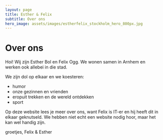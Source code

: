 ```yaml
---
layout: page
title: Esther & Felix
subtitle: Over ons
hero_image: assets/images/estherfelix_stockholm_hero_800px.jpg
---
```

# Over ons

Hoi! Wij zijn Esther Bol en Felix Ogg. We wonen samen in Arnhem en werken ook allebei in die stad. 


We zijn dol op elkaar en we koesteren:
- humor
- onze gezinnen en vrienden
- eropuit trekken en de wereld ontdekken
- sport


Op deze website lees je meer over ons, want Felix is IT-er en hij heeft dit in elkaar geknutseld. We hebben 
niet echt een website nodig hoor, maar het kan wel handig zijn.

groetjes,
Felix & Esther